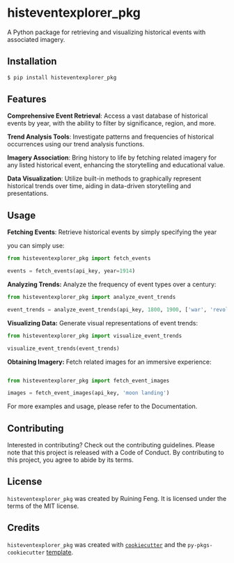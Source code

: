# histeventexplorer_pkg

A Python package for retrieving and visualizing historical events with associated imagery.

## Installation

```bash
$ pip install histeventexplorer_pkg
```
## Features
**Comprehensive Event Retrieval**: Access a vast database of historical events by year, with the ability to filter by significance, region, and more.

**Trend Analysis Tools**: Investigate patterns and frequencies of historical occurrences using our trend analysis functions.

**Imagery Association**: Bring history to life by fetching related imagery for any listed historical event, enhancing the storytelling and educational value.

**Data Visualization**: Utilize built-in methods to graphically represent historical trends over time, aiding in data-driven storytelling and presentations.

## Usage

**Fetching Events**:
Retrieve historical events by simply specifying the year


you can simply use:

```python 
from histeventexplorer_pkg import fetch_events

events = fetch_events(api_key, year=1914)
```
**Analyzing Trends:**
Analyze the frequency of event types over a century:

```python 
from histeventexplorer_pkg import analyze_event_trends

event_trends = analyze_event_trends(api_key, 1800, 1900, ['war', 'revolution'])
```
**Visualizing Data:**
Generate visual representations of event trends:
```python 
from histeventexplorer_pkg import visualize_event_trends

visualize_event_trends(event_trends)
```


**Obtaining Imagery:**
Fetch related images for an immersive experience:
```python 

from histeventexplorer_pkg import fetch_event_images

images = fetch_event_images(api_key, 'moon landing')
```
For more examples and usage, please refer to the Documentation.

## Contributing

Interested in contributing? Check out the contributing guidelines. Please note that this project is released with a Code of Conduct. By contributing to this project, you agree to abide by its terms.

## License

`histeventexplorer_pkg` was created by Ruining Feng. It is licensed under the terms of the MIT license.

## Credits

`histeventexplorer_pkg` was created with [`cookiecutter`](https://cookiecutter.readthedocs.io/en/latest/) and the `py-pkgs-cookiecutter` [template](https://github.com/py-pkgs/py-pkgs-cookiecutter).
